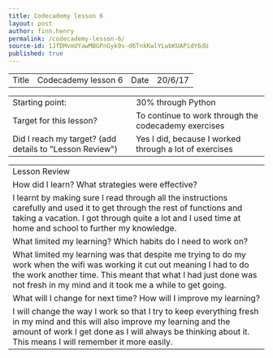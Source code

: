 ```yaml
---
title: Codecademy lesson 6
layout: post
author: finn.henry
permalink: /codecademy-lesson-6/
source-id: 1JfDMvmUYawMBGPnGyk9s-d6TnkKwlYLwbKUAPidY6dU
published: true
---
```

<table>
  <tr>
    <td>Title</td>
    <td>Codecademy lesson 6</td>
    <td>Date</td>
    <td>20/6/17</td>
  </tr>
</table>


<table>
  <tr>
    <td>Starting point:</td>
    <td>30% through Python</td>
  </tr>
  <tr>
    <td>Target for this lesson?</td>
    <td>To continue to work through the codecademy exercises</td>
  </tr>
  <tr>
    <td>Did I reach my target? 
(add details to "Lesson Review")</td>
    <td>Yes I did, because I worked through a lot of exercises</td>
  </tr>
</table>


<table>
  <tr>
    <td>Lesson Review</td>
  </tr>
  <tr>
    <td>How did I learn? What strategies were effective? </td>
  </tr>
  <tr>
    <td>I learnt by making sure I read through all the instructions carefully and used it to get through the rest of functions and taking a vacation. I got through quite a lot and I used time at home and school to further my knowledge.</td>
  </tr>
  <tr>
    <td>What limited my learning? Which habits do I need to work on? </td>
  </tr>
  <tr>
    <td>What limited my learning was that despite me trying to do my work when the wifi was working it cut out meaning I had to do the work another time. This meant that what I had just done was not fresh in my mind and it took me a while to get going.</td>
  </tr>
  <tr>
    <td>What will I change for next time? How will I improve my learning?</td>
  </tr>
  <tr>
    <td>I will change the way I work so that I try to keep everything fresh in my mind and this will also improve my learning and the amount of work I get done as I will always be thinking about it. This means I will remember it more easily.</td>
  </tr>
</table>


